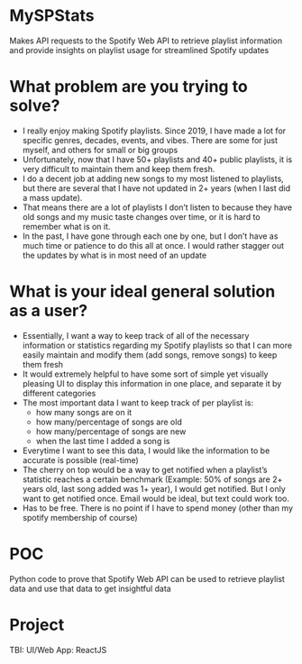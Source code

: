# MySPStats
Makes API requests to the Spotify Web API to retrieve playlist information and provide insights on playlist usage for streamlined Spotify updates

# What problem are you trying to solve?
- I really enjoy making Spotify playlists. Since 2019, I have made a lot for specific genres, decades, events, and vibes. There are some for just myself, and others for small or big groups
- Unfortunately, now that I have 50+ playlists and 40+ public playlists, it is very difficult to maintain them and keep them fresh. 
- I do a decent job at adding new songs to my most listened to playlists, but there are several that I have not updated in 2+ years (when I last did a mass update). 
- That means there are a lot of playlists I don’t listen to because they have old songs and my music taste changes over time, or it is hard to remember what is on it.
- In the past, I have gone through each one by one, but I don’t have as much time or patience to do this all at once. I would rather stagger out the updates by what is in most need of an update

# What is your ideal general solution as a user?
- Essentially, I want a way to keep track of all of the necessary information or statistics regarding my Spotify playlists so that I can more easily maintain and modify them (add songs, remove songs) to keep them fresh
- It would extremely helpful to have some sort of simple yet visually pleasing UI to display this information in one place, and separate it by different categories
- The most important data I want to keep track of per playlist is:
  - how many songs are on it
  - how many/percentage of songs are old
  - how many/percentage of songs are new
  - when the last time I added a song is
- Everytime I want to see this data, I would like the information to be accurate is possible (real-time)
- The cherry on top would be a way to get notified when a playlist’s statistic reaches a certain benchmark (Example: 50% of songs are 2+ years old, last song added was 1+ year), I would get notified. But I only want to get notified once. Email would be ideal, but text could work too.
- Has to be free. There is no point if I have to spend money (other than my spotify membership of course)

# POC
Python code to prove that Spotify Web API can be used to retrieve playlist data and use that data to get insightful data

# Project
TBI: 
UI/Web App: ReactJS
